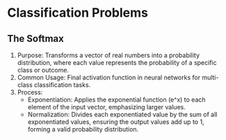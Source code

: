 # Classification Problems

## The Softmax

1. Purpose: Transforms a vector of real numbers into a probability
            distribution, where each value represents the probability of
            a specific class or outcome.
2. Common Usage: Final activation function in neural networks for
                 multi-class classification tasks.
3. Process:
   * Exponentiation: Applies the exponential function (e^x) to each element
                     of the input vector, emphasizing larger values.
   * Normalization: Divides each exponentiated value by the sum of all
                    exponentiated values, ensuring the output values add
                    up to 1, forming a valid probability distribution.
